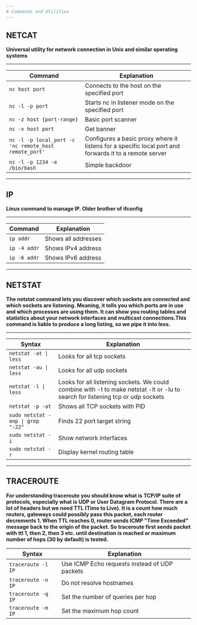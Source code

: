 ```yaml
---
# Commands and Utilities
---
```


## NETCAT

**Universal utility for network connection in Unix and similar operating systems**

---

|Command|Explanation|
|-|-|
|`nc host port`|Connects to the host on the specified port|
|`nc -l -p port`|Starts nc in listener mode on the specified port|
|`nc -z host {port-range}`|Basic port scanner|
|`nc -v host port`|Get banner|
|`nc -l -p local_port -c 'nc remote_host remote_port'`|Configures a basic proxy where it listens for a specific local port and forwards it to a remote server|
|`nc -l -p 1234 -e /bin/bash`|Simple backdoor|

---


## IP

**Linux command to manage ІР. Older brother of ifconfig**

---

|Command|Explanation|
|-|-|
|`ip addr`|Shows all addresses|
|`ip -4 addr`|Shows IPv4 address|
|`ip -6 addr`|Shows IPv6 address|

---

## NETSTAT

**The netstat command lets you discover which sockets are connected and which sockets are listening. Meaning, it tells you which ports are in use and which processes are using them. It can show you routing tables and statistics about your network interfaces and multicast connections.This command is liable to produce a long listing, so we pipe it into less.**

---

|Syntax|Explanation|
|-|-|
|`netstat -at \| less` | Looks for all tcp sockets|
|`netstat -au \| less`| Looks for all udp sockets|
|`netstat -l \| less `| Looks for all listening sockets. We could combine with -t to make netstat -lt or -lu to search for listening tcp or udp sockets |
|`netstat -p -at `| Shows all TCP sockets with PID|
|`sudo netstat -anp \| grep ":22" `| Finds 22 port target string|
|`sudo netstat -i `|Show network interfaces |
|`sudo netstat -r`|Display kernel routing table|

---
## TRACEROUTE

**For understanding traceroute you should know what is TCP/IP suite of protocols, especially what is UDP or User Datagram Protocol. There are a lot of headers but we need TTL (Time to Live). It is a count how much routers, gateways could possibly pass this packet, each router decrements 1. When TTL reaches 0, router sends ICMP "Time Exceeded" message back to the origin of the packet. So traceroute first sends packet with ttl 1, then 2, then 3 etc. until destination is reached or maximum number of hops (30 by default) is tested.**

|Syntax|Explanation|
|-|-|
|`traceroute -l IP`|Use ICMP Echo requests instead of UDP packets|
|`traceroute -n IP`|Do not resolve hostnames|
|`traceroute -q IP`|Set the number of queries per hop|
|`traceroute -m IP`|Set the maximum hop count|

